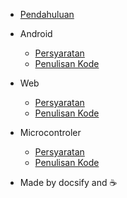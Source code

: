 - [Pendahuluan](getting_started.md)

* Android

  - [Persyaratan](android_prerequisite.md)
  - [Penulisan Kode](android_coding.md)

* Web

  - [Persyaratan](web_prerequisite.md)
  - [Penulisan Kode](web_coding.md)

* Microcontroler

  - [Persyaratan](micro_prerequisite.md)
  - [Penulisan Kode](micro_coding.md)

- Made by docsify and ☕
